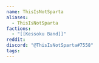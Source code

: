 ```yaml
---
name: ThisIsNotSparta
aliases:
  - ThisIsNotSparta
factions:
  - "[[Kessoku Band]]"
reddit: 
discord: "@ThisIsNotSparta#7558"
tags:
---
```

